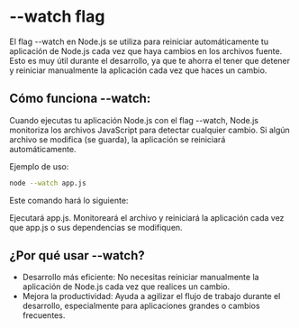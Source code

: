 # --watch flag

El flag --watch en Node.js se utiliza para reiniciar automáticamente tu aplicación de Node.js cada vez que haya cambios en los archivos fuente. Esto es muy útil durante el desarrollo, ya que te ahorra el tener que detener y reiniciar manualmente la aplicación cada vez que haces un cambio.

## Cómo funciona --watch:
Cuando ejecutas tu aplicación Node.js con el flag --watch, Node.js monitoriza los archivos JavaScript para detectar cualquier cambio. Si algún archivo se modifica (se guarda), la aplicación se reiniciará automáticamente.

Ejemplo de uso:
```bash
node --watch app.js
```
Este comando hará lo siguiente:

Ejecutará app.js.
Monitoreará el archivo y reiniciará la aplicación cada vez que app.js o sus dependencias se modifiquen.

## ¿Por qué usar --watch?
- Desarrollo más eficiente: No necesitas reiniciar manualmente la aplicación de Node.js cada vez que realices un cambio.
- Mejora la productividad: Ayuda a agilizar el flujo de trabajo durante el desarrollo, especialmente para aplicaciones grandes o cambios frecuentes.